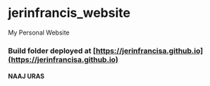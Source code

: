 # jerinfrancis_website

My Personal Website

### Build folder deployed at [https://jerinfrancisa.github.io](https://jerinfrancisa.github.io)

#### NAAJ URAS
